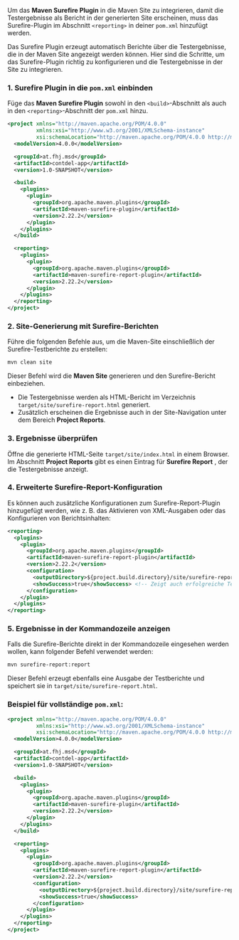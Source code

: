 Um das **Maven Surefire Plugin** in die Maven Site zu integrieren, damit die Testergebnisse als Bericht in der generierten Site erscheinen, muss das Surefire-Plugin im Abschnitt `<reporting>` in deiner `pom.xml` hinzufügt werden.

Das Surefire Plugin erzeugt automatisch Berichte über die Testergebnisse, die in der Maven Site angezeigt werden können. Hier sind die Schritte, um das Surefire-Plugin richtig zu konfigurieren und die Testergebnisse in der Site zu integrieren.

### 1. **Surefire Plugin in die `pom.xml` einbinden**

Füge das **Maven Surefire Plugin** sowohl in den `<build>`-Abschnitt als auch in den `<reporting>`-Abschnitt der `pom.xml` hinzu.

```xml
<project xmlns="http://maven.apache.org/POM/4.0.0"
         xmlns:xsi="http://www.w3.org/2001/XMLSchema-instance"
         xsi:schemaLocation="http://maven.apache.org/POM/4.0.0 http://maven.apache.org/xsd/maven-4.0.0.xsd">
  <modelVersion>4.0.0</modelVersion>

  <groupId>at.fhj.msd</groupId>
  <artifactId>contdel-app</artifactId>
  <version>1.0-SNAPSHOT</version>

  <build>
    <plugins>
      <plugin>
        <groupId>org.apache.maven.plugins</groupId>
        <artifactId>maven-surefire-plugin</artifactId>
        <version>2.22.2</version>
      </plugin>
    </plugins>
  </build>

  <reporting>
    <plugins>
      <plugin>
        <groupId>org.apache.maven.plugins</groupId>
        <artifactId>maven-surefire-report-plugin</artifactId>
        <version>2.22.2</version>
      </plugin>
    </plugins>
  </reporting>
</project>
```

### 2. **Site-Generierung mit Surefire-Berichten**

Führe die folgenden Befehle aus, um die Maven-Site einschließlich der Surefire-Testberichte zu erstellen:

```bash
mvn clean site
```

Dieser Befehl wird die **Maven Site** generieren und den Surefire-Bericht einbeziehen.

- Die Testergebnisse werden als HTML-Bericht im Verzeichnis `target/site/surefire-report.html` generiert.
- Zusätzlich erscheinen die Ergebnisse auch in der Site-Navigation unter dem Bereich **Project Reports**.

### 3. **Ergebnisse überprüfen**

Öffne die generierte HTML-Seite `target/site/index.html` in einem Browser. Im Abschnitt **Project Reports** gibt es einen Eintrag für **Surefire Report** , der die Testergebnisse anzeigt.

### 4. **Erweiterte Surefire-Report-Konfiguration**

Es können auch zusätzliche Konfigurationen zum Surefire-Report-Plugin hinzugefügt werden, wie z. B. das Aktivieren von XML-Ausgaben oder das Konfigurieren von Berichtsinhalten:

```xml
<reporting>
  <plugins>
    <plugin>
      <groupId>org.apache.maven.plugins</groupId>
      <artifactId>maven-surefire-report-plugin</artifactId>
      <version>2.22.2</version>
      <configuration>
        <outputDirectory>${project.build.directory}/site/surefire-report</outputDirectory>
        <showSuccess>true</showSuccess> <!-- Zeigt auch erfolgreiche Tests an -->
      </configuration>
    </plugin>
  </plugins>
</reporting>
```

### 5. **Ergebnisse in der Kommandozeile anzeigen**

Falls die Surefire-Berichte direkt in der Kommandozeile eingesehen werden wollen, kann folgender Befehl verwendet werden:

```bash
mvn surefire-report:report
```

Dieser Befehl erzeugt ebenfalls eine Ausgabe der Testberichte und speichert sie in `target/site/surefire-report.html`.

### Beispiel für vollständige `pom.xml`:

```xml
<project xmlns="http://maven.apache.org/POM/4.0.0"
         xmlns:xsi="http://www.w3.org/2001/XMLSchema-instance"
         xsi:schemaLocation="http://maven.apache.org/POM/4.0.0 http://maven.apache.org/xsd/maven-4.0.0.xsd">
  <modelVersion>4.0.0</modelVersion>

  <groupId>at.fhj.msd</groupId>
  <artifactId>contdel-app</artifactId>
  <version>1.0-SNAPSHOT</version>

  <build>
    <plugins>
      <plugin>
        <groupId>org.apache.maven.plugins</groupId>
        <artifactId>maven-surefire-plugin</artifactId>
        <version>2.22.2</version>
      </plugin>
    </plugins>
  </build>

  <reporting>
    <plugins>
      <plugin>
        <groupId>org.apache.maven.plugins</groupId>
        <artifactId>maven-surefire-report-plugin</artifactId>
        <version>2.22.2</version>
        <configuration>
          <outputDirectory>${project.build.directory}/site/surefire-report</outputDirectory>
          <showSuccess>true</showSuccess>
        </configuration>
      </plugin>
    </plugins>
  </reporting>
</project>
```

